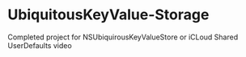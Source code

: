 # UbiquitousKeyValue-Storage
Completed project for NSUbiquirousKeyValueStore or iCLoud Shared UserDefaults video
